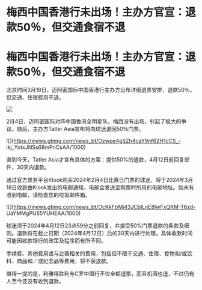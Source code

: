 # 梅西中国香港行未出场！主办方官宣：退款50％，但交通食宿不退

# 梅西中国香港行未出场！主办方官宣：退款50％，但交通食宿不退

北京时间3月18日，迈阿密国际中国香港行主办方公布详细退票安排，退款50％，但交通、住宿费用不退。

![](https://inews.gtimg.com/news_bt/OjsRYB0JN6TeajtaNiY2_t_O4Po7ijtUvFRfrwBden1DMAA/1000)

2月4日，迈阿密国际对阵中国香港全明星队，梅西没有出场，引起了极大的争议。随后，主办方Tatler Asia宣布将向球迷退回50％门票。

![](https://inews.gtimg.com/news_bt/Ozwpe4gSZh4caY9nf62H1cCS_-
ikj_YotxJNSs68mPnCsAA/1000)

直到今天，Tatler Asia才宣布具体的方案：提供50%的退款，4月12日前回复邮件，30天内退款。

通过官方票务平台Klook购买2024年2月4日比赛日门票的球迷，将于2024年3月18日收到由Klook发出的电邮通知，电邮会发送至购票时所用的电邮地址。如未有收到电邮，请检查您的垃圾邮件箱。

![](https://inews.gtimg.com/news_bt/OcKkFbMj43JCblLnE8IwFxQKM-T6zd-
UaYMMgPU65YUHEAA/1000)

球迷须于2024年4月12日23点59分之前回复，并接受50%门票退款的条款及细则。退款将在截止日期（2024年4月12日）后的30天内进行处理，具体收款时间可能因收款银行的政策及程序而有所不同。

手续费、其他费用或与比赛相关的费用，包括但不限于交通、住宿、食物和/或饮料、商品和／或纪念品等费用，将不获退款。

值得一提的是，利雅得胜利与C罗中国行不仅全额退票，而且机酒也退，不过仍有人至今还没有收到退款。

